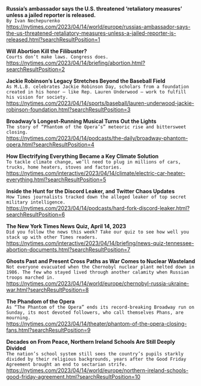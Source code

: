 **Russia’s ambassador says the U.S. threatened ‘retaliatory measures’ unless a jailed reporter is released.**\
`By Ivan Nechepurenko`\
https://nytimes.com/2023/04/14/world/europe/russias-ambassador-says-the-us-threatened-retaliatory-measures-unless-a-jailed-reporter-is-released.html?searchResultPosition=1

**Will Abortion Kill the Filibuster?**\
`Courts don’t make laws. Congress does.`\
https://nytimes.com/2023/04/14/briefing/abortion.html?searchResultPosition=2

**Jackie Robinson’s Legacy Stretches Beyond the Baseball Field**\
`As M.L.B. celebrates Jackie Robinson Day, scholars from a foundation created in his honor — like Rep. Lauren Underwood — work to fulfill his vision for society.`\
https://nytimes.com/2023/04/14/sports/baseball/lauren-underwood-jackie-robinson-foundation.html?searchResultPosition=3

**Broadway’s Longest-Running Musical Turns Out the Lights**\
`The story of “Phantom of the Opera’s” meteoric rise and bittersweet closing.`\
https://nytimes.com/2023/04/14/podcasts/the-daily/broadway-phantom-opera.html?searchResultPosition=4

**How Electrifying Everything Became a Key Climate Solution**\
`To tackle climate change, we’ll need to plug in millions of cars, trucks, home heaters, stoves and factories.`\
https://nytimes.com/interactive/2023/04/14/climate/electric-car-heater-everything.html?searchResultPosition=5

**Inside the Hunt for the Discord Leaker, and Twitter Chaos Updates**\
`How Times journalists tracked down the alleged leaker of top secret military intelligence.`\
https://nytimes.com/2023/04/14/podcasts/hard-fork-discord-leaker.html?searchResultPosition=6

**The New York Times News Quiz, April 14, 2023**\
`Did you follow the news this week? Take our quiz to see how well you stack up with other Times readers.`\
https://nytimes.com/interactive/2023/04/14/briefing/news-quiz-tennessee-abortion-documents.html?searchResultPosition=7

**Ghosts Past and Present Cross Paths as War Comes to Nuclear Wasteland**\
`Not everyone evacuated when the Chernobyl nuclear plant melted down in 1986. The few who stayed lived through another calamity when Russian troops marched in.`\
https://nytimes.com/2023/04/14/world/europe/chernobyl-russia-ukraine-war.html?searchResultPosition=8

**The Phandom of the Opera**\
`As “The Phantom of the Opera” ends its record-breaking Broadway run on Sunday, its most devoted followers, who call themselves Phans, are mourning.`\
https://nytimes.com/2023/04/14/theater/phantom-of-the-opera-closing-fans.html?searchResultPosition=9

**Decades on From Peace, Northern Ireland Schools Are Still Deeply Divided**\
`The nation’s school system still sees the country’s pupils starkly divided by their religious backgrounds, years after the Good Friday Agreement brought an end to sectarian strife.`\
https://nytimes.com/2023/04/14/world/europe/northern-ireland-schools-good-friday-agreement.html?searchResultPosition=10

